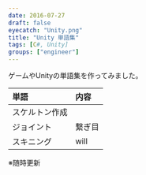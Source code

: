 ```yaml
---
date: 2016-07-27
draft: false
eyecatch: "Unity.png"
title: "Unity 単語集"
tags: [C#, Unity]
groups: ["engineer"]
---
```


ゲームやUnityの単語集を作ってみました。

| 単語         | 内容         |
|:------------|:------------|
| スケルトン作成 |         |
| ジョイント    |      繋ぎ目 |
| スキニング    |        will |

※随時更新
